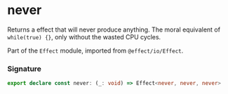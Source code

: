 # never

Returns a effect that will never produce anything. The moral equivalent of
`while(true) {}`, only without the wasted CPU cycles.

Part of the `Effect` module, imported from `@effect/io/Effect`.

### Signature

```typescript
export declare const never: (_: void) => Effect<never, never, never>
```
